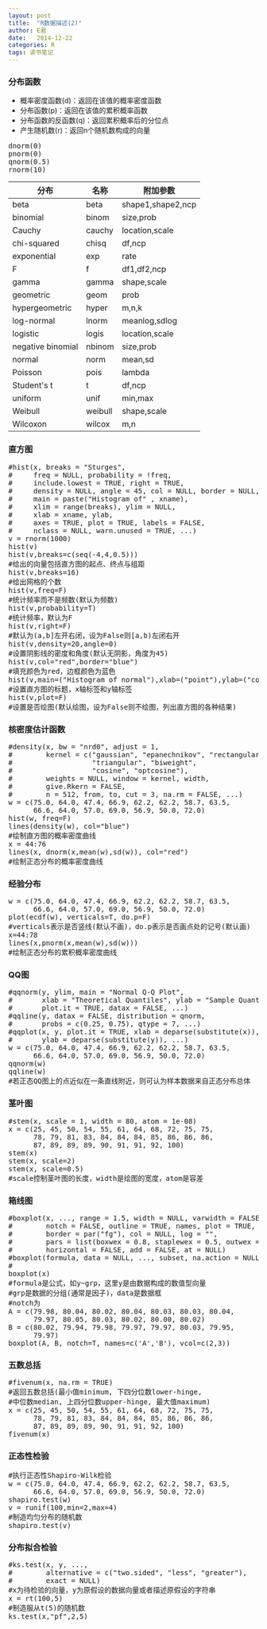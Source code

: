 ```yaml
---
layout: post
title:  "R数据描述(2)"
author: E君
date:   2014-12-22
categories: R
tags: 读书笔记
---
```


### 分布函数 ###

- 概率密度函数(d)：返回在该值的概率密度函数
- 分布函数(p)：返回在该值的累积概率函数
- 分布函数的反函数(q)：返回累积概率后的分位点
- 产生随机数(r)：返回n个随机数构成的向量
<pre>
dnorm(0)
pnorm(0)
qnorm(0.5)
rnorm(10)
</pre>


分布				|名称		|附加参数		
----------------|-----------|-----------
beta			|beta		|shape1,shape2,ncp
binomial		|binom		|size,prob
Cauchy			|cauchy		|location,scale
chi-squared		|chisq		|df,ncp
exponential		|exp		|rate
F				|f			|df1,df2,ncp
gamma			|gamma		|shape,scale
geometric		|geom		|prob
hypergeometric	|hyper		|m,n,k
log-normal		|lnorm		|meanlog,sdlog
logistic		|logis		|location,scale
negative binomial	|nbinom	|size,prob
normal			|norm		|mean,sd
Poisson			|pois		|lambda
Student's t		|t			|df,ncp
uniform			|unif		|min,max
Weibull			|weibull	|shape,scale
Wilcoxon		|wilcox		|m,n

### 直方图 ###

<pre>
#hist(x, breaks = "Sturges",
#     freq = NULL, probability = !freq,
#     include.lowest = TRUE, right = TRUE,
#     density = NULL, angle = 45, col = NULL, border = NULL,
#     main = paste("Histogram of" , xname),
#     xlim = range(breaks), ylim = NULL,
#     xlab = xname, ylab,
#     axes = TRUE, plot = TRUE, labels = FALSE,
#     nclass = NULL, warn.unused = TRUE, ...)
v = rnorm(1000)
hist(v)
hist(v,breaks=c(seq(-4,4,0.5)))
#给出的向量包括直方图的起点、终点与组距
hist(v,breaks=16)
#给出网格的个数
hist(v,freq=F)
#统计频率而不是频数(默认为频数)
hist(v,probability=T)
#统计频率，默认为F
hist(v,right=F)
#默认为(a,b]左开右闭，设为False则[a,b)左闭右开
hist(v,density=20,angle=0)
#设置阴影线的密度和角度(默认无阴影，角度为45)
hist(v,col="red",border="blue")
#填充颜色为red，边框颜色为蓝色
hist(v,main=("Histogram of normal"),xlab=("point"),ylab=("count"))
#设置直方图的标题，x轴标签和y轴标签
hist(v,plot=F)
#设置是否绘图(默认绘图，设为False则不绘图，列出直方图的各种结果)
</pre>

### 核密度估计函数 ###

<pre>
#density(x, bw = "nrd0", adjust = 1,
#        kernel = c("gaussian", "epanechnikov", "rectangular",
#                   "triangular", "biweight",
#                   "cosine", "optcosine"),
#        weights = NULL, window = kernel, width,
#        give.Rkern = FALSE,
#        n = 512, from, to, cut = 3, na.rm = FALSE, ...)
w = c(75.0, 64.0, 47.4, 66.9, 62.2, 62.2, 58.7, 63.5,
      66.6, 64.0, 57.0, 69.0, 56.9, 50.0, 72.0)
hist(w, freq=F)
lines(density(w), col="blue")
#绘制直方图的概率密度曲线
x = 44:76
lines(x, dnorm(x,mean(w),sd(w)), col="red")
#绘制正态分布的概率密度曲线
</pre>

### 经验分布 ###

<pre>
w = c(75.0, 64.0, 47.4, 66.9, 62.2, 62.2, 58.7, 63.5,
      66.6, 64.0, 57.0, 69.0, 56.9, 50.0, 72.0)
plot(ecdf(w), verticals=T, do.p=F)
#verticals表示是否竖线(默认不画)，do.p表示是否画点处的记号(默认画)
x=44:78
lines(x,pnorm(x,mean(w),sd(w)))
#绘制正态分布的累积概率密度曲线
</pre>

### QQ图 ###

<pre>
#qqnorm(y, ylim, main = "Normal Q-Q Plot",
#       xlab = "Theoretical Quantiles", ylab = "Sample Quantiles",
#       plot.it = TRUE, datax = FALSE, ...)
#qqline(y, datax = FALSE, distribution = qnorm,
#       probs = c(0.25, 0.75), qtype = 7, ...)
#qqplot(x, y, plot.it = TRUE, xlab = deparse(substitute(x)),
#       ylab = deparse(substitute(y)), ...)
w = c(75.0, 64.0, 47.4, 66.9, 62.2, 62.2, 58.7, 63.5,
      66.6, 64.0, 57.0, 69.0, 56.9, 50.0, 72.0)
qqnorm(w)
qqline(w)
#若正态QQ图上的点近似在一条直线附近，则可认为样本数据来自正态分布总体
</pre>

### 茎叶图 ###

<pre>
#stem(x, scale = 1, width = 80, atom = 1e-08)
x = c(25, 45, 50, 54, 55, 61, 64, 68, 72, 75, 75, 
      78, 79, 81, 83, 84, 84, 84, 85, 86, 86, 86, 
      87, 89, 89, 89, 90, 91, 91, 92, 100)
stem(x)
stem(x, scale=2)
stem(x, scale=0.5)
#scale控制茎叶图的长度，width是绘图的宽度，atom是容差
</pre>

### 箱线图 ###

<pre>
#boxplot(x, ..., range = 1.5, width = NULL, varwidth = FALSE,
#        notch = FALSE, outline = TRUE, names, plot = TRUE,
#        border = par("fg"), col = NULL, log = "",
#        pars = list(boxwex = 0.8, staplewex = 0.5, outwex = 0.5),
#        horizontal = FALSE, add = FALSE, at = NULL)
#boxplot(formula, data = NULL, ..., subset, na.action = NULL)
#
boxplot(x)
#formula是公式，如y~grp，这里y是由数据构成的数值型向量
#grp是数据的分组(通常是因子)，data是数据框
#notch为
A = c(79.98, 80.04, 80.02, 80.04, 80.03, 80.03, 80.04,  
      79.97, 80.05, 80.03, 80.02, 80.00, 80.02)
B = c(80.02, 79.94, 79.98, 79.97, 79.97, 80.03, 79.95, 
      79.97)
boxplot(A, B, notch=T, names=c('A','B'), vcol=c(2,3))
</pre>

### 五数总括 ###

<pre>
#fivenum(x, na.rm = TRUE)
#返回五数总括(最小值minimum, 下四分位数lower-hinge, 
#中位数median, 上四分位数upper-hinge, 最大值maximum)
x = c(25, 45, 50, 54, 55, 61, 64, 68, 72, 75, 75, 
      78, 79, 81, 83, 84, 84, 84, 85, 86, 86, 86, 
      87, 89, 89, 89, 90, 91, 91, 92, 100)
fivenum(x)
</pre>

### 正态性检验 ###

<pre>
#执行正态性Shapiro-Wilk检验
w = c(75.0, 64.0, 47.4, 66.9, 62.2, 62.2, 58.7, 63.5,
      66.6, 64.0, 57.0, 69.0, 56.9, 50.0, 72.0)
shapiro.test(w)
v = runif(100,min=2,max=4)
#制造均匀分布的随机数
shapiro.test(v)
</pre>

### 分布拟合检验 ###

<pre>
#ks.test(x, y, ...,
#        alternative = c("two.sided", "less", "greater"),
#        exact = NULL)
#x为待检验的向量，y为原假设的数据向量或者描述原假设的字符串
x = rt(100,5)
#制造服从t(5)的随机数
ks.test(x,"pf",2,5)
</pre>